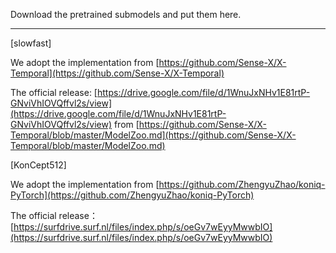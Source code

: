 Download the pretrained submodels and put them here.

---------------------------

[slowfast]

We adopt the implementation from [https://github.com/Sense-X/X-Temporal](https://github.com/Sense-X/X-Temporal)

The official release: [https://drive.google.com/file/d/1WnuJxNHv1E81rtP-GNviVhIOVQffvl2s/view](https://drive.google.com/file/d/1WnuJxNHv1E81rtP-GNviVhIOVQffvl2s/view)
from [https://github.com/Sense-X/X-Temporal/blob/master/ModelZoo.md](https://github.com/Sense-X/X-Temporal/blob/master/ModelZoo.md)

[KonCept512]

We adopt the implementation from [https://github.com/ZhengyuZhao/koniq-PyTorch](https://github.com/ZhengyuZhao/koniq-PyTorch)

The official release：[https://surfdrive.surf.nl/files/index.php/s/oeGv7wEyyMwwbIO](https://surfdrive.surf.nl/files/index.php/s/oeGv7wEyyMwwbIO)

